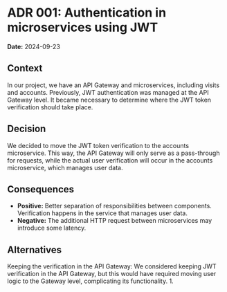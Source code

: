 # ADR 001: Authentication in microservices using JWT

**Date:** 2024-09-23

## Context
In our project, we have an API Gateway and microservices, including visits and accounts. Previously, JWT authentication was managed at the API Gateway level. It became necessary to determine where the JWT token verification should take place.

## Decision
We decided to move the JWT token verification to the accounts microservice. This way, the API Gateway will only serve as a pass-through for requests, while the actual user verification will occur in the accounts microservice, which manages user data.

## Consequences
  - **Positive:** Better separation of responsibilities between components. Verification happens in the service that manages user data.
  - **Negative:** The additional HTTP request between microservices may introduce some latency.

## Alternatives
Keeping the verification in the API Gateway: We considered keeping JWT verification in the API Gateway, but this would have required moving user logic to the Gateway level, complicating its functionality.
1.